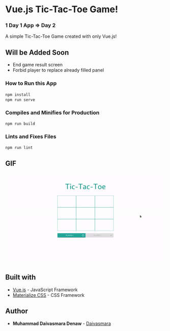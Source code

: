 # Vue.js Tic-Tac-Toe Game!
### 1 Day 1 App => Day 2

A simple Tic-Tac-Toe Game created with only Vue.js!

## Will be Added Soon

* End game result screen
* Forbid player to replace already filled panel


### How to Run this App
```
npm install
npm run serve
```

### Compiles and Minifies for Production
```
npm run build
```

### Lints and Fixes Files
```
npm run lint
```

## GIF
![GIF](screenshoots/ss.gif)


## Built with

* [Vue.js](https://vuejs.org/) - JavaScript Framework
* [Materialize CSS](https://materializecss.com/) - CSS Framework

## Author

* **Muhammad Daivasmara Denaw** - [Daivasmara](https://github.com/Daivasmara)
